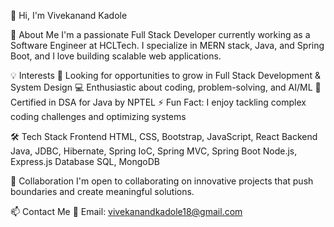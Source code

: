 👋 Hi, I'm Vivekanand Kadole

   🚀 About Me
       I'm a passionate Full Stack Developer currently working as a Software Engineer at HCLTech. I specialize in MERN stack, Java, and Spring Boot, and I love building 
       scalable web applications.

   💡 Interests
      👀 Looking for opportunities to grow in Full Stack Development & System Design
      💻 Enthusiastic about coding, problem-solving, and AI/ML
      🎯 Certified in DSA for Java by NPTEL
      ⚡ Fun Fact: I enjoy tackling complex coding challenges and optimizing systems

   🛠 Tech Stack
      Frontend
       HTML, CSS, Bootstrap, JavaScript, React
      Backend
       Java, JDBC, Hibernate, Spring IoC, Spring MVC, Spring Boot Node.js, Express.js
      Database
       SQL, MongoDB
       
  🤝 Collaboration
    I'm open to collaborating on innovative projects that push boundaries and create meaningful solutions.

📫 Contact Me
📧 Email: vivekanandkadole18@gmail.com
<!---
vivekanand85/vivekanand85 is a ✨ special ✨ repository because its `README.md` (this file) appears on your GitHub profile.
You can click the Preview link to take a look at your changes.
--->
